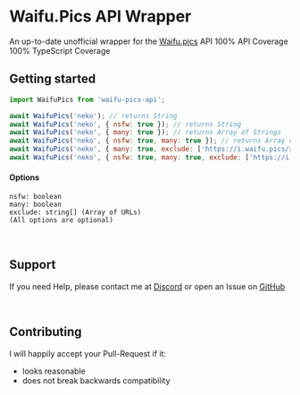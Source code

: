 # Waifu.Pics API Wrapper

An up-to-date unofficial wrapper for the [Waifu.pics](https://waifu.pics/) API
100% API Coverage
100% TypeScript Coverage

## Getting started

```js
import WaifuPics from 'waifu-pics-api';

await WaifuPics('neko'); // returns String
await WaifuPics('neko', { nsfw: true }); // returns String
await WaifuPics('neko', { many: true }); // returns Array of Strings
await WaifuPics('neko', { nsfw: true, many: true }); // returns Array of Strings
await WaifuPics('neko', { many: true, exclude: ['https://i.waifu.pics/xxx.jpg'] }); // returns Array of Strings
await WaifuPics('neko', { nsfw: true, many: true, exclude: ['https://i.waifu.pics/xxx.jpg'] }); // returns Array of Strings
```


#### Options
```
nsfw: boolean
many: boolean
exclude: string[] (Array of URLs)
(All options are optional)
```

<br>

## Support

If you need Help, please contact me at [Discord](https://discord.gg/euTdctganf) or open an Issue on [GitHub](https://github.com/Larsundso/waifu.pics/issues)

<br>

## Contributing

I will happily accept your Pull-Request if it:

- looks reasonable
- does not break backwards compatibility
